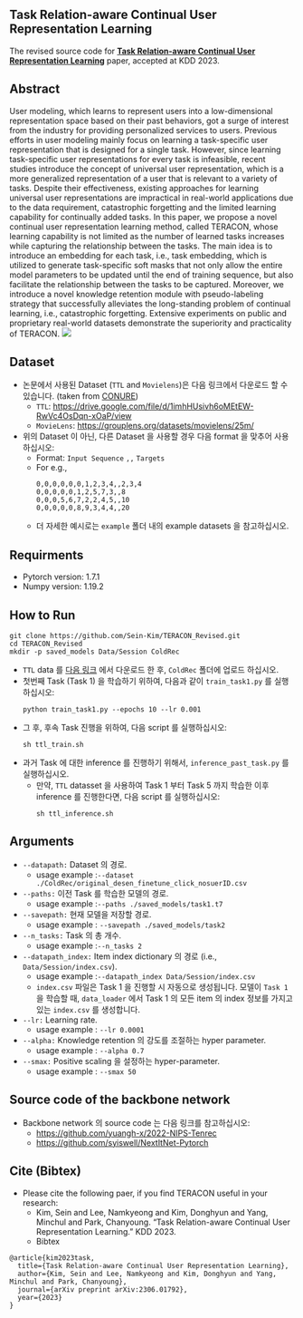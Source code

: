 ## Task Relation-aware Continual User Representation Learning
The revised source code for [**Task Relation-aware Continual User Representation Learning**](https://arxiv.org/abs/2306.01792) paper, accepted at KDD 2023.
## Abstract
User modeling, which learns to represent users into a low-dimensional representation space based on their past behaviors, got a surge of interest from the industry for providing personalized services to users. Previous efforts in user modeling mainly focus on learning a task-specific user representation that is designed for a single task. However, since learning task-specific user representations for every task is infeasible, recent studies introduce the concept of universal user representation, which is a more generalized representation of a user that is relevant to a variety of tasks. Despite their effectiveness, existing approaches for learning universal user representations are impractical in real-world applications due to the data requirement, catastrophic forgetting and the limited learning capability for continually added tasks. In this paper, we propose a novel continual user representation learning method, called TERACON, whose learning capability is not limited as the number of learned tasks increases while capturing the relationship between the tasks. The main idea is to introduce an embedding for each task, i.e., task embedding, which is utilized to generate task-specific soft masks that not only allow the entire model parameters to be updated until the end of training sequence, but also facilitate the relationship between the tasks to be captured. Moreover, we introduce a novel knowledge retention module with pseudo-labeling strategy that successfully alleviates the long-standing problem of continual learning, i.e., catastrophic forgetting. Extensive experiments on public and proprietary real-world datasets demonstrate the superiority and practicality of TERACON.
![](https://github.com/Sein-Kim/TERACON_Revised/assets/76777494/a30959a2-95a2-414f-a4c2-49c216d728ee)
## Dataset
- 논문에서 사용된 Dataset (`TTL` and `Movielens`)은 다음 링크에서 다운로드 할 수 있습니다. (taken from [CONURE](https://arxiv.org/abs/2009.13724))<br>
  - `TTL`: https://drive.google.com/file/d/1imhHUsivh6oMEtEW-RwVc4OsDqn-xOaP/view<br>
  - `MovieLens`: https://grouplens.org/datasets/movielens/25m/
- 위의 Dataset 이 아닌, 다른 Dataset 을 사용할 경우 다음 format 을 맞추어 사용하십시오: <br>
  - Format: `Input Sequence` `,,` `Targets` <br>
  - For e.g.,<br>
    ~~~
    0,0,0,0,0,0,1,2,3,4,,2,3,4
    0,0,0,0,0,1,2,5,7,3,,8
    0,0,0,5,6,7,2,2,4,5,,10
    0,0,0,0,0,8,9,3,4,4,,20
    ~~~
  - 더 자세한 예시로는 `example` 폴더 내의 example datasets 을 참고하십시오.
## Requirments
- Pytorch version: 1.7.1
- Numpy version: 1.19.2
## How to Run
~~~
git clone https://github.com/Sein-Kim/TERACON_Revised.git
cd TERACON_Revised
mkdir -p saved_models Data/Session ColdRec
~~~
- `TTL` data 를 [다음 링크](https://drive.google.com/file/d/1imhHUsivh6oMEtEW-RwVc4OsDqn-xOaP/view) 에서 다운로드 한 후, `ColdRec` 폴더에 업로드 하십시오.
- 첫번째 Task (Task 1) 을 학습하기 위하여, 다음과 같이 `train_task1.py` 를 실행하십시오:
  ~~~
  python train_task1.py --epochs 10 --lr 0.001
  ~~~
- 그 후, 후속 Task 진행을 위하여, 다음 script 를 실행하십시오:
  ~~~
  sh ttl_train.sh
  ~~~
- 과거 Task 에 대한 inference 를 진행하기 위해서, `inference_past_task.py` 를 실행하십시오.
  - 만약, `TTL` datasset 을 사용하여 Task 1 부터 Task 5 까지 학습한 이후 inference 를 진행한다면, 다음 script 를 실행하십시오:
    ~~~
    sh ttl_inference.sh
    ~~~
## Arguments
- `--datapath:` Dataset 의 경로.<br>
	- usage example :`--dataset ./ColdRec/original_desen_finetune_click_nosuerID.csv`
- `--paths:` 이전 Task 를 학습한 모델의 경로.<br>
	- usage example :`--paths ./saved_models/task1.t7`
- `--savepath:` 현재 모델을 저장할 경로.<br>
	- usage example : `--savepath ./saved_models/task2`
- `--n_tasks:`  Task 의 총 개수.<br>
	- usage example :`--n_tasks 2`
- `--datapath_index:` Item index dictionary 의 경로 (i.e., `Data/Session/index.csv`).<br>
	- usage example :`--datapath_index Data/Session/index.csv`
  - `index.csv` 파일은 Task 1 을 진행할 시 자동으로 생성됩니다.
  모델이 `Task 1` 을 학습할 때, `data_loader` 에서 Task 1 의 모든 item 의 index 정보를 가지고 있는 `index.csv` 를 생성합니다.<br>
- `--lr:` Learning rate.<br>
	- usage example : `--lr 0.0001`
- `--alpha:` Knowledge retention 의 강도를 조절하는 hyper parameter.<br>
	- usage example : `--alpha 0.7`
- `--smax:` Positive scaling 을 설정하는 hyper-parameter.<br>
	- usage example : `--smax 50`
## Source code of the backbone network
- Backbone network 의 source code 는 다음 링크를 참고하십시오:
  - https://github.com/yuangh-x/2022-NIPS-Tenrec
  - https://github.com/syiswell/NextItNet-Pytorch
## Cite (Bibtex)
- Please cite the following paer, if you find TERACON useful in your research:
  - Kim, Sein and Lee, Namkyeong and Kim, Donghyun and Yang, Minchul and Park, Chanyoung. “Task Relation-aware Continual User Representation Learning.” KDD 2023.
  - Bibtex
```
@article{kim2023task,
  title={Task Relation-aware Continual User Representation Learning},
  author={Kim, Sein and Lee, Namkyeong and Kim, Donghyun and Yang, Minchul and Park, Chanyoung},
  journal={arXiv preprint arXiv:2306.01792},
  year={2023}
}
```